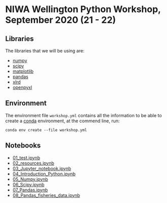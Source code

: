 # NIWA Wellington Python Workshop, September 2020 (21 - 22) 

## Libraries 

The libraries that we will be using are: 

+ [numpy](https://numpy.org/)
+ [scipy](https://www.scipy.org/)
+ [matplotlib](https://matplotlib.org/)
+ [pandas](https://pandas.pydata.org/)
+ [xlrd](https://xlrd.readthedocs.io/en/latest/)
+ [openpyxl](https://openpyxl.readthedocs.io/en/stable/) 

## Environment 

The environment file `workshop.yml` contains all the information to be able to create a [conda]() environment, at the commend line, run: 

```
conda env create --file workshop.yml 
```

## Notebooks 

+ [01_test.ipynb](https://github.com/nicolasfauchereau/Python_Wellington_Sept2020/blob/master/notebooks/01_test.ipynb) 
+ [02_resources.ipynb](https://github.com/nicolasfauchereau/Python_Wellington_Sept2020/blob/master/notebooks/02_resources.ipynb)
+ [03_Jupyter_notebook.ipynb](https://github.com/nicolasfauchereau/Python_Wellington_Sept2020/blob/master/notebooks/03_Jupyter_notebook.ipynb)
+ [04_Introduction_Python.ipynb](https://github.com/nicolasfauchereau/Python_Wellington_Sept2020/blob/master/notebooks/04_Introduction_Python.ipynb)
+ [05_Numpy.ipynb](https://github.com/nicolasfauchereau/Python_Wellington_Sept2020/blob/master/notebooks/05_Numpy.ipynb)
+ [06_Scipy.ipynb](https://github.com/nicolasfauchereau/Python_Wellington_Sept2020/blob/master/notebooks/06_Scipy.ipynb)
+ [07_Pandas.ipynb](https://github.com/nicolasfauchereau/Python_Wellington_Sept2020/blob/master/notebooks/07_Pandas.ipynb)
+ [08_Pandas_fisheries_data.ipynb](https://github.com/nicolasfauchereau/Python_Wellington_Sept2020/blob/master/notebooks/08_Pandas_fisheries_data.ipynb)